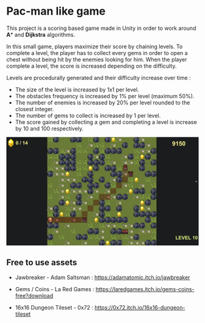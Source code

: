# Pac-man like game

This project is a scoring based game made in Unity in order to work around **A*** and **Dijkstra** algorithms.

In this small game, players maximize their score by chaining levels.
To complete a level, the player has to collect every gems in order to open a chest without being hit by the enemies looking for him.
When the player complete a level, the score is increased depending on the difficulty.

Levels are procedurally generated and their difficulty increase over time :
* The size of the level is increased by 1x1 per level.
* The obstacles frequency is increased by 1% per level (maximum 50%).
* The number of enemies is increased by 20% per level rounded to the closest integer.
* The number of gems to collect is increased by 1 per level.
* The score gained by collecting a gem and completing a level is increase by 10 and 100 respectively.

![game view](https://github.com/vclimpont/playing-with-ai/blob/master/Image/gameview.PNG)

## Free to use assets

* Jawbreaker - Adam Saltsman : https://adamatomic.itch.io/jawbreaker

* Gems / Coins - La Red Games : https://laredgames.itch.io/gems-coins-free?download

* 16x16 Dungeon Tileset - 0x72 : https://0x72.itch.io/16x16-dungeon-tileset
